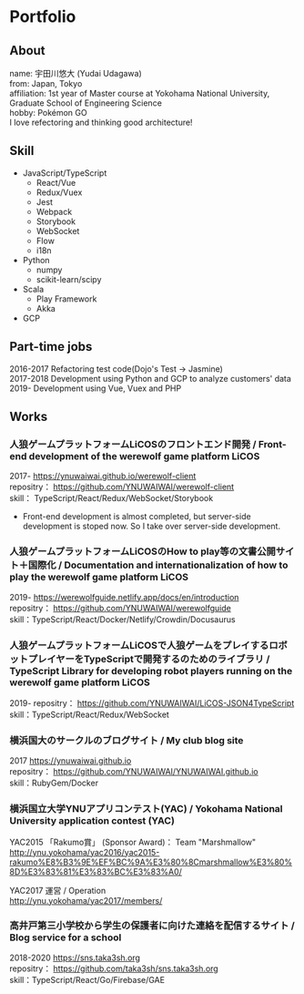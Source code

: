 # Portfolio
## About
name: 宇田川悠大 (Yudai Udagawa)  
from: Japan, Tokyo  
affiliation: 1st year of Master course at Yokohama National University, Graduate School of Engineering Science  
hobby: Pokémon GO  
I love refectoring and thinking good architecture!

## Skill

- JavaScript/TypeScript
  - React/Vue
  - Redux/Vuex
  - Jest
  - Webpack
  - Storybook
  - WebSocket
  - Flow
  - i18n
- Python
  - numpy
  - scikit-learn/scipy
- Scala
  - Play Framework
  - Akka
- GCP

## Part-time jobs

2016-2017 Refactoring test code(Dojo's Test -> Jasmine)  
2017-2018 Development using Python and GCP to analyze customers' data  
2019- Development using Vue, Vuex and PHP

## Works

### 人狼ゲームプラットフォームLiCOSのフロントエンド開発 / Front-end development of the werewolf game platform LiCOS
2017-
https://ynuwaiwai.github.io/werewolf-client  
repositry：
https://github.com/YNUWAIWAI/werewolf-client  
skill：
TypeScript/React/Redux/WebSocket/Storybook  

* Front-end development is almost completed, but server-side development is stoped now. So I take over server-side development.

### 人狼ゲームプラットフォームLiCOSのHow to play等の文書公開サイト＋国際化 / Documentation and internationalization of how to play the werewolf game platform LiCOS
2019-
https://werewolfguide.netlify.app/docs/en/introduction  
repositry：
https://github.com/YNUWAIWAI/werewolfguide  
skill：TypeScript/React/Docker/Netlify/Crowdin/Docusaurus

### 人狼ゲームプラットフォームLiCOSで人狼ゲームをプレイするロボットプレイヤーをTypeScriptで開発するのためのライブラリ / TypeScript Library for developing robot players running on the werewolf game platform LiCOS
2019-
repositry：
https://github.com/YNUWAIWAI/LiCOS-JSON4TypeScript  
skill：TypeScript/React/Redux/WebSocket

### 横浜国大のサークルのブログサイト / My club blog site
2017
https://ynuwaiwai.github.io  
repositry：
https://github.com/YNUWAIWAI/YNUWAIWAI.github.io  
skill：RubyGem/Docker

### 横浜国立大学YNUアプリコンテスト(YAC) / Yokohama National University application contest (YAC)
YAC2015 「Rakumo賞」 (Sponsor Award)： Team "Marshmallow"  
http://ynu.yokohama/yac2016/yac2015-rakumo%E8%B3%9E%EF%BC%9A%E3%80%8Cmarshmallow%E3%80%8D%E3%83%81%E3%83%BC%E3%83%A0/  

YAC2017 運営 / Operation  
http://ynu.yokohama/yac2017/members/  

### 高井戸第三小学校から学生の保護者に向けた連絡を配信するサイト / Blog service for a school
2018-2020
https://sns.taka3sh.org  
repositry：
https://github.com/taka3sh/sns.taka3sh.org  
skill：TypeScript/React/Go/Firebase/GAE  
